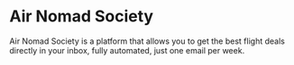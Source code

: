 # Air Nomad Society

Air Nomad Society is a platform that allows you to get the best flight deals directly in your inbox, fully automated, just one email per week.